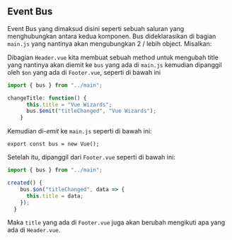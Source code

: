 ## Event Bus

Event Bus yang dimaksud disini seperti sebuah saluran yang menghubungkan antara kedua komponen. Bus dideklarasikan di bagian `main.js` yang nantinya akan mengubungkan 2 / lebih object. Misalkan:

Dibagian `Header.vue` kita membuat sebuah method untuk mengubah title yang nantinya akan diemit ke `bus` yang ada di `main.js` kemudian dipanggil oleh `$on` yang ada di `Footer.vue`, seperti di bawah ini

```js
import { bus } from "../main";

changeTitle: function() {
      this.title = "Vue Wizards";
      bus.$emit("titleChanged", "Vue Wizards");
    }
```

Kemudian di-_emit_ ke `main.js` seperti di bawah ini:

`export const bus = new Vue();`

Setelah itu, dipanggil dari `Footer.vue` seperti di bawah ini:

```js
import { bus } from "../main";

created() {
    bus.$on("titleChanged", data => {
      this.title = data;
    });
  }
```

Maka `title` yang ada di `Footer.vue` juga akan berubah mengikuti apa yang ada di `Header.vue`.
